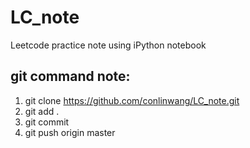 # LC_note
Leetcode practice note using iPython notebook

## git command note:
1. git clone https://github.com/conlinwang/LC_note.git
2. git add .
3. git commit
4. git push origin master